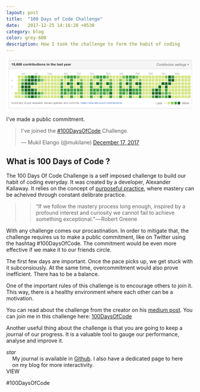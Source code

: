 ```yaml
---
layout: post
title:  "100 Days of Code Challenge"
date:   2017-12-25 14:16:20 +0530
category: blog
color: grey-600
description: How I took the challenge to form the habit of coding
---
```


<img src="/assets/blog/github-heatmap.png" alt="Github Heatmap">

I've made a public commitment.

<blockquote class="twitter-tweet" data-lang="en"><p lang="en" dir="ltr">I&#39;ve joined the <a href="https://twitter.com/hashtag/100DaysOfCode?src=hash&amp;ref_src=twsrc%5Etfw">#100DaysOfCode</a> Challenge.</p>&mdash; Mukil Elango (@mukilane) <a href="https://twitter.com/mukilane/status/942381656551260161?ref_src=twsrc%5Etfw">December 17, 2017</a></blockquote>
<script async src="https://platform.twitter.com/widgets.js" charset="utf-8"></script>


## What is 100 Days of Code ?

The 100 Days Of Code Challenge is a self imposed challenge to build our habit of coding everyday. It was created by a developer, Alexander Kallaway. It relies on the concept of [purposeful practice][practice], where mastery can be acheived through constant delibrate practice.

>> “If we follow the mastery process long enough, inspired by a profound interest and curiosity we cannot fail to achieve something exceptional.” — Robert Greene

With any challenge comes our procastination. In order to mitigate that, the challenge requires us to make a public commitment, like on Twitter using the hashtag #100DaysOfCode. The commitment would be even more effective if we make it to our friends circle. 

<article-image source="/assets/blog/practice.jpeg" width="500px" pos='center' bg='transparent' alt="Practice"> </article-image>


The first few days are important. Once the pace picks up, we get stuck with it subconsiously. At the same time, overcommitment would also prove inefficient. There has to be a balance.

One of the important rules of this challenge is to encourage others to join it. This way, there is a healthy environment where each other can be a motivation.

You can read about the challenge from the creator on his [medium post][medium-post]. You can join me in this challenge here: [100DaysOfCode][100-days-of-code]

Another useful thing about the challenge is that you are going to keep a journal of our progress. It is a valuable tool to gauge our performance, analyse and improve it.

<aside class="tip" layout="row">
<div><i class="material-icons">star</i></div>
<div><p style="margin: 0 1rem">My journal is available in <a href="https://github.com/mukilane/100-days-of-code">Github</a>. I also have a dedicated page to here on my blog for more interactivity.</p>
<md-button style="left: -18px" class="md-primary" ng-click="navigate('/articles/100-days-of-code')">VIEW</md-button>
</div>
</aside>

#100DaysOfCode

[100-days-of-code]: http://100daysofcode.com/
[github]: https://github.com/mukilane/100-days-of-code
[twitter]: https://twitter.com/mukilane
[practice]: https://medium.com/the-mission/commit-to-purposeful-practice-not-all-practice-makes-perfect-2ca7350e1e80
[medium-post]: [https://medium.freecodecamp.org/join-the-100daysofcode-556ddb4579e4]